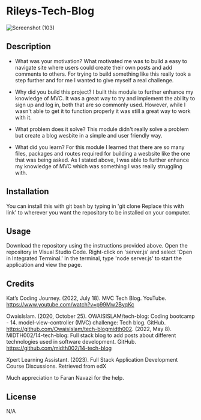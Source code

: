 # Rileys-Tech-Blog

![Screenshot (103)](https://github.com/RileyGlander/Rileys-Tech-Blog/assets/142702948/aa54a405-524f-49a1-85cb-23cc7b6b7242)


## Description
- What was your motivation? What motivated me was to build a easy to navigate site where users could create their own posts and add comments to others. For trying to build something like this really took a step further and for me I wanted to give myself a real challenge.

- Why did you build this project? I built this module to further enhance my knowledge of MVC. It was a great way to try and implement the ability to sign up and log in, both that are so commonly used. However, while I wasn't able to get it to function properly it was still a great way to work with it.

- What problem does it solve? This module didn't really solve a problem but create a blog wesbite in a simple and user friendly way.

- What did you learn? For this module I learned that there are so many files, packages and routes required for building a wesbsite like the one that was being asked. As I stated above, I was able to further enhance my knowledge of MVC which was something I was really struggling with. 


## Installation
You can install this with git bash by typing in 'git clone Replace this with link' to wherever you want the repository to be installed on your computer.

## Usage
Download the repository using the instructions provided above. Open the repository in Visual Studio Code. Right-click on 'server.js' and select 'Open in Integrated Terminal.' In the terminal, type 'node server.js' to start the application and view the page. 

## Credits

Kat’s Coding Journey. (2022, July 18). MVC Tech Blog. YouTube. https://www.youtube.com/watch?v=p99Mw2ByqKc

OwaisIslam. (2020, October 25). OWAISISLAM/tech-blog: Coding bootcamp - 14. model-view-controller (MVC) challenge: Tech blog. GitHub. https://github.com/OwaisIslam/tech-blogmidth002. (2022, May 8). MIDTH002/14-tech-blog: Full stack blog to add posts about different technologies used in software development. GitHub. https://github.com/midth002/14-tech-blog

Xpert Learning Assistant. (2023). Full Stack Application Development Course Discussions. Retrieved from edX

Much appreciation to Faran Navazi for the help.

## License
N/A
